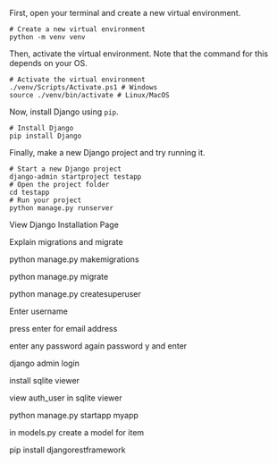 First, open your terminal and create a new virtual environment. 
```shell
# Create a new virtual environment
python -m venv venv
```
Then, activate the virtual environment. Note that the command for this depends on your OS. 
```shell
# Activate the virtual environment
./venv/Scripts/Activate.ps1 # Windows
source ./venv/bin/activate # Linux/MacOS
```
Now, install Django using `pip`.
```shell
# Install Django
pip install Django
```
Finally, make a new Django project and try running it.
```shell
# Start a new Django project
django-admin startproject testapp
# Open the project folder
cd testapp
# Run your project 
python manage.py runserver
```
View Django Installation Page

Explain migrations and migrate

python manage.py makemigrations

python manage.py migrate

python manage.py createsuperuser

Enter username

press enter for email address

enter any password
again password
y and enter


django admin login 


install sqlite viewer


view auth_user in sqlite viewer

python manage.py startapp myapp


in models.py create a model for item

pip install djangorestframework




